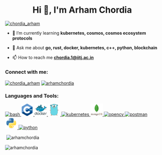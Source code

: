 <h1 align="center">Hi 👋, I'm Arham Chordia</h1>
<p align="left"> <a href="https://twitter.com/chordia_arham" target="blank"><img src="https://img.shields.io/twitter/follow/chordia_arham?logo=twitter&style=for-the-badge" alt="chordia_arham" /></a> </p>


- 🌱 I’m currently learning **kubernetes, cosmos, cosmos ecosystem protocols**

- 💬 Ask me about **go, rust, docker, kubernetes, c++, python, blockchain**

- 📫 How to reach me **chordia.1@iitj.ac.in**

<h3 align="left">Connect with me:</h3>
<p align="left">
<a href="https://twitter.com/chordia_arham" target="blank"><img align="center" src="https://raw.githubusercontent.com/rahuldkjain/github-profile-readme-generator/master/src/images/icons/Social/twitter.svg" alt="chordia_arham" height="30" width="40" /></a>
<a href="https://linkedin.com/in/arhamchordia" target="blank"><img align="center" src="https://raw.githubusercontent.com/rahuldkjain/github-profile-readme-generator/master/src/images/icons/Social/linked-in-alt.svg" alt="arhamchordia" height="30" width="40" /></a>


<h3 align="left">Languages and Tools:</h3>
<p align="left"> <a href="https://www.gnu.org/software/bash/" target="_blank" rel="noreferrer"> <img src="https://www.vectorlogo.zone/logos/gnu_bash/gnu_bash-icon.svg" alt="bash" width="40" height="40"/> </a> <a href="https://www.w3schools.com/cpp/" target="_blank" rel="noreferrer"> <img src="https://raw.githubusercontent.com/devicons/devicon/master/icons/cplusplus/cplusplus-original.svg" alt="cplusplus" width="40" height="40"/> </a> <a href="https://www.docker.com/" target="_blank" rel="noreferrer"> <img src="https://raw.githubusercontent.com/devicons/devicon/master/icons/docker/docker-original-wordmark.svg" alt="docker" width="40" height="40"/> </a> <a href="https://golang.org" target="_blank" rel="noreferrer"> <img src="https://raw.githubusercontent.com/devicons/devicon/master/icons/go/go-original.svg" alt="go" width="40" height="40"/> </a> <a href="https://kubernetes.io" target="_blank" rel="noreferrer"> <img src="https://www.vectorlogo.zone/logos/kubernetes/kubernetes-icon.svg" alt="kubernetes" width="40" height="40"/> </a> <a href="https://www.mongodb.com/" target="_blank" rel="noreferrer"> <img src="https://raw.githubusercontent.com/devicons/devicon/master/icons/mongodb/mongodb-original-wordmark.svg" alt="mongodb" width="40" height="40"/> </a> <a href="https://opencv.org/" target="_blank" rel="noreferrer"> <img src="https://www.vectorlogo.zone/logos/opencv/opencv-icon.svg" alt="opencv" width="40" height="40"/> </a> <a href="https://postman.com" target="_blank" rel="noreferrer"> <img src="https://www.vectorlogo.zone/logos/getpostman/getpostman-icon.svg" alt="postman" width="40" height="40"/> </a> <a href="https://www.python.org" target="_blank" rel="noreferrer"> <img src="https://raw.githubusercontent.com/devicons/devicon/master/icons/python/python-original.svg" alt="python" width="40" height="40"/> </a> <a href="https://www.rust-lang.org" target="_blank" rel="noreferrer"> <img src="https://www.rust-lang.org/static/images/rust-logo-blk.svg" alt="python" width="40" height="40"/> </a> 

<p>&nbsp;<img align="center" src="https://github-readme-stats.vercel.app/api?username=arhamchordia&show_icons=true&locale=en" alt="arhamchordia" /></p>

<p><img align="center" src="https://github-readme-streak-stats.herokuapp.com/?user=arhamchordia&" alt="arhamchordia" /></p>
